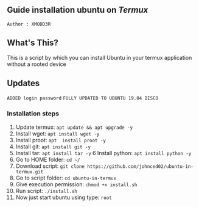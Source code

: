 ## Guide installation ubuntu on *Termux*
`Author : XMODD3R`

## What's This?
This is a script by which you can install Ubuntu in your termux application without a rooted device

## Updates
`ADDED login password`
`FULLY UPDATED TO UBUNTU 19.04 DISCO`

### Installation steps
1. Update termux: `apt update && apt upgrade -y`
2. Install wget: `apt install wget -y`
3. Install proot: `apt  install proot -y`
4. Install git: `apt install git -y`
5. Install tar: `apt install tar -y`
6  Install python: `apt install python -y`
7. Go to HOME folder: `cd ~/`
8. Download script: `git clone https://github.com/johnced02/ubuntu-in-termux.git`
9. Go to script folder: `cd ubuntu-in-termux`
10. Give execution permission: `chmod +x install.sh`
11. Run script: `./install.sh`
12. Now just start ubuntu using type: `root`
